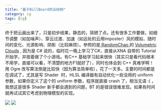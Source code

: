 ```yaml
---
title: "基于BillBoard的云绘制"
category: cg
tags: [cg]
---
```


<p>终于把云画出来了，只是初步结果，静态的，简陋了点。还有很多工作要做，如细节调整（如加噪声）、穿云过渡、加速（如远处的云用Imposter）风的模拟、随时间的变化、光源影响、阴影（比较麻烦）。参照的是<a target="_blank" href="http://xna-uk.net/blogs/randomchaos"> RandomChao </a>的 <a target="_blank" href="http://xna-uk.net/blogs/randomchaos/archive/2008/10/02/volumetric-clouds-source.aspx">Volumetric Clouds</a> , 因为是 C# 说的，临时花一晚上学习了C#，直接从XNA 自带的 Tutorial 开始学，并按着做了个小游戏。有C++ 基础学习起来很快（其实只是看代码根本不用学，直接可以看，不清楚的地方F1就好了），同时也体会到 C++ 真难学啊！用 Ogre 改写算法倒是比较快（因为算法简单啦），花了一天多。主要的时间都是在调试了，尤其是写 Shader&#160; 时，HLSL 编译器有自动优化一些没用的 uniform 参数，如果你定义了这个的 uniform 参数，程序就直接 crash 了，相当无语 :( ，我想这是很多 Shader 新手都会遇到的问题，BT 的是错误很难发现。如果有时间就再试试其它考虑到物理模型的实现。</p>
<div>
<p><a href="http://hiphotos.baidu.com/maxint/pic/item/10edab54d296ce61574e008e.jpg" target="_blank"><img border="0" src="http://hiphotos.baidu.com/maxint/abpic/item/10edab54d296ce61574e008e.jpg" small="1" class="blogimg"></a> <a target="_blank" href="http://hiphotos.baidu.com/maxint/pic/item/eed4245cb8915576faf2c0ba.jpg"><img border="0" class="blogimg" small="1" src="http://hiphotos.baidu.com/maxint/abpic/item/eed4245cb8915576faf2c0ba.jpg"></a></p>
</div>
